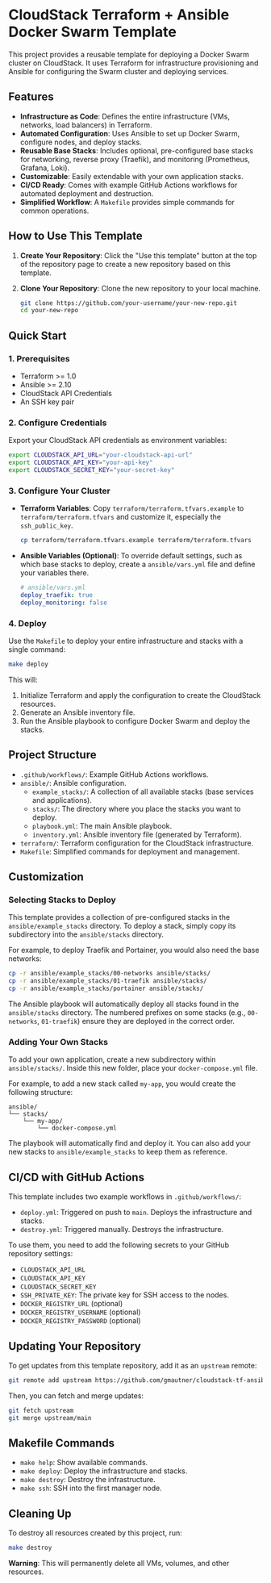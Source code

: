 # CloudStack Terraform + Ansible Docker Swarm Template

This project provides a reusable template for deploying a Docker Swarm cluster on CloudStack. It uses Terraform for infrastructure provisioning and Ansible for configuring the Swarm cluster and deploying services.

## Features

- **Infrastructure as Code**: Defines the entire infrastructure (VMs, networks, load balancers) in Terraform.
- **Automated Configuration**: Uses Ansible to set up Docker Swarm, configure nodes, and deploy stacks.
- **Reusable Base Stacks**: Includes optional, pre-configured base stacks for networking, reverse proxy (Traefik), and monitoring (Prometheus, Grafana, Loki).
- **Customizable**: Easily extendable with your own application stacks.
- **CI/CD Ready**: Comes with example GitHub Actions workflows for automated deployment and destruction.
- **Simplified Workflow**: A `Makefile` provides simple commands for common operations.

## How to Use This Template

1.  **Create Your Repository**: Click the "Use this template" button at the top of the repository page to create a new repository based on this template.
2.  **Clone Your Repository**: Clone the new repository to your local machine.

    ```bash
    git clone https://github.com/your-username/your-new-repo.git
    cd your-new-repo
    ```

## Quick Start

### 1. Prerequisites

- Terraform >= 1.0
- Ansible >= 2.10
- CloudStack API Credentials
- An SSH key pair

### 2. Configure Credentials

Export your CloudStack API credentials as environment variables:

```bash
export CLOUDSTACK_API_URL="your-cloudstack-api-url"
export CLOUDSTACK_API_KEY="your-api-key"
export CLOUDSTACK_SECRET_KEY="your-secret-key"
```

### 3. Configure Your Cluster

- **Terraform Variables**: Copy `terraform/terraform.tfvars.example` to `terraform/terraform.tfvars` and customize it, especially the `ssh_public_key`.

    ```bash
    cp terraform/terraform.tfvars.example terraform/terraform.tfvars
    ```

- **Ansible Variables (Optional)**: To override default settings, such as which base stacks to deploy, create a `ansible/vars.yml` file and define your variables there.

    ```yaml
    # ansible/vars.yml
    deploy_traefik: true
    deploy_monitoring: false
    ```

### 4. Deploy

Use the `Makefile` to deploy your entire infrastructure and stacks with a single command:

```bash
make deploy
```

This will:
1.  Initialize Terraform and apply the configuration to create the CloudStack resources.
2.  Generate an Ansible inventory file.
3.  Run the Ansible playbook to configure Docker Swarm and deploy the stacks.

## Project Structure

- `.github/workflows/`: Example GitHub Actions workflows.
- `ansible/`: Ansible configuration.
  - `example_stacks/`: A collection of all available stacks (base services and applications).
  - `stacks/`: The directory where you place the stacks you want to deploy.
  - `playbook.yml`: The main Ansible playbook.
  - `inventory.yml`: Ansible inventory file (generated by Terraform).
- `terraform/`: Terraform configuration for the CloudStack infrastructure.
- `Makefile`: Simplified commands for deployment and management.

## Customization

### Selecting Stacks to Deploy

This template provides a collection of pre-configured stacks in the `ansible/example_stacks` directory. To deploy a stack, simply copy its subdirectory into the `ansible/stacks` directory.

For example, to deploy Traefik and Portainer, you would also need the base networks:

```bash
cp -r ansible/example_stacks/00-networks ansible/stacks/
cp -r ansible/example_stacks/01-traefik ansible/stacks/
cp -r ansible/example_stacks/portainer ansible/stacks/
```

The Ansible playbook will automatically deploy all stacks found in the `ansible/stacks` directory. The numbered prefixes on some stacks (e.g., `00-networks`, `01-traefik`) ensure they are deployed in the correct order.

### Adding Your Own Stacks

To add your own application, create a new subdirectory within `ansible/stacks/`. Inside this new folder, place your `docker-compose.yml` file.

For example, to add a new stack called `my-app`, you would create the following structure:

```
ansible/
└── stacks/
    └── my-app/
        └── docker-compose.yml
```

The playbook will automatically find and deploy it. You can also add your new stacks to `ansible/example_stacks` to keep them as reference.

## CI/CD with GitHub Actions

This template includes two example workflows in `.github/workflows/`:

- `deploy.yml`: Triggered on push to `main`. Deploys the infrastructure and stacks.
- `destroy.yml`: Triggered manually. Destroys the infrastructure.

To use them, you need to add the following secrets to your GitHub repository settings:

- `CLOUDSTACK_API_URL`
- `CLOUDSTACK_API_KEY`
- `CLOUDSTACK_SECRET_KEY`
- `SSH_PRIVATE_KEY`: The private key for SSH access to the nodes.
- `DOCKER_REGISTRY_URL` (optional)
- `DOCKER_REGISTRY_USERNAME` (optional)
- `DOCKER_REGISTRY_PASSWORD` (optional)

## Updating Your Repository

To get updates from this template repository, add it as an `upstream` remote:

```bash
git remote add upstream https://github.com/gmautner/cloudstack-tf-ansible-swarm.git
```

Then, you can fetch and merge updates:

```bash
git fetch upstream
git merge upstream/main
```

## Makefile Commands

- `make help`: Show available commands.
- `make deploy`: Deploy the infrastructure and stacks.
- `make destroy`: Destroy the infrastructure.
- `make ssh`: SSH into the first manager node.

## Cleaning Up

To destroy all resources created by this project, run:

```bash
make destroy
```

**Warning**: This will permanently delete all VMs, volumes, and other resources.
